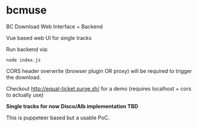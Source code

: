 # bcmuse
BC Download Web Interface + Backend



Vue based web UI for single tracks

Run backend via:

`node index.js` 

CORS header overwrite (browser plugin OR proxy) will be required to trigger the download.

Checkout http://equal-ticket.surge.sh/ for a demo (requires localhost + cors to actually use)

**Single tracks for now**
**Disco/Alb implementation TBD**


This is puppeteer based but a usable PoC.
